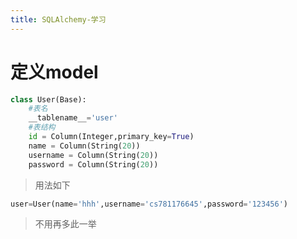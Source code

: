 ```yaml
---
title: SQLAlchemy-学习
---
```


# 定义model
``` python
class User(Base):
    #表名
    __tablename__='user'
    #表结构
    id = Column(Integer,primary_key=True)
    name = Column(String(20))
    username = Column(String(20))
    password = Column(String(20))
```
> 用法如下
``` python
user=User(name='hhh',username='cs781176645',password='123456')
```
> 不用再多此一举 